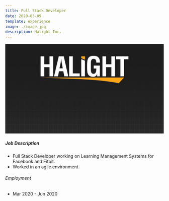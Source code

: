```yaml
---
title: Full Stack Developer
date: 2020-03-09
template: experience
image: ./image.jpg
description: Halight Inc.
---
```


![image](./image.jpg)

##### Job Description

-   Full Stack Developer working on Learning Management Systems for Facebook and Fitbit.
-   Worked in an agile environment

###### Employment

-   Mar 2020 - Jun 2020

